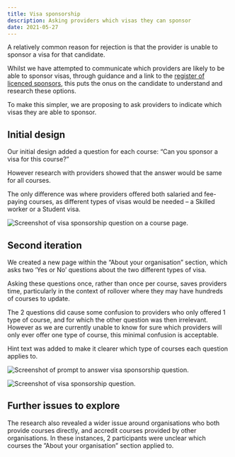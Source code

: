 ```yaml
---
title: Visa sponsorship
description: Asking providers which visas they can sponsor
date: 2021-05-27
---
```


A relatively common reason for rejection is that the provider is unable to sponsor a visa for that candidate.

Whilst we have attempted to communicate which providers are likely to be able to sponsor visas, through guidance and a link to the [register of licenced sponsors](https://www.gov.uk/government/publications/register-of-licensed-sponsors-students), this puts the onus on the candidate to understand and research these options.

To make this simpler, we are proposing to ask providers to indicate which visas they are able to sponsor.

## Initial design

Our initial design added a question for each course: “Can you sponsor a visa for this course?”

However research with providers showed that the answer would be same for all courses.

The only difference was where providers offered both salaried and fee-paying courses, as different types of visas would be needed – a Skilled worker or a Student visa.

![Screenshot of visa sponsorship question on a course page.](visa-sponsorship-course-page.png "Visa sponsorship question on a course page")

## Second iteration

We created a new page within the  “About your organisation” section, which asks two ‘Yes or No’ questions about the two different types of visa.

Asking these questions once, rather than once per course, saves providers time, particularly in the context of rollover where they may have hundreds of courses to update.

The 2 questions did cause some confusion to providers who only offered 1 type of course, and for which the other question was then irrelevant. However as we are currently unable to know for sure which providers will only ever offer one type of course, this minimal confusion is acceptable.

Hint text was added to make it clearer which type of courses each question applies to.

![Screenshot of prompt to answer visa sponsorship question.](visa-sponsorship-prompt.png "Prompt to answer visa sponsorship question")

![Screenshot of visa sponsorship question.](visa-sponsorship.png "Visa sponsorship question")

## Further issues to explore

The research also revealed a wider issue around organisations who both provide courses directly, and accredit courses provided by other organisations. In these instances, 2 participants were unclear which courses the ”About your organisation” section applied to.
